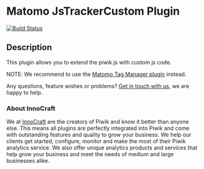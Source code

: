 # Matomo JsTrackerCustom Plugin

[![Build Status](https://travis-ci.org/innocraft/plugin-JsTrackerCustom.png?branch=master)](https://travis-ci.org/innocraft/plugin-JsTrackerCustom) 

## Description

This plugin allows you to extend the piwik.js with custom js code.

NOTE: We recommend to use the [Matomo Tag Manager plugin](https://plugins.matomo.org/TagManager) instead.

Any questions, feature wishes or problems? [Get in touch with us](https://www.innocraft.com), we are happy to help.

### About InnoCraft

We at [InnoCraft](https://www.innocraft.com) are the creators of Piwik and know it better than anyone else. 
This means all plugins are perfectly integrated into Piwik and come with outstanding features and quality to grow 
your business. We help our clients get started, configure, monitor and make the most of their Piwik analytics service. 
We also offer unique analytics products and services that help grow your business and meet the needs of medium and large 
businesses alike.

